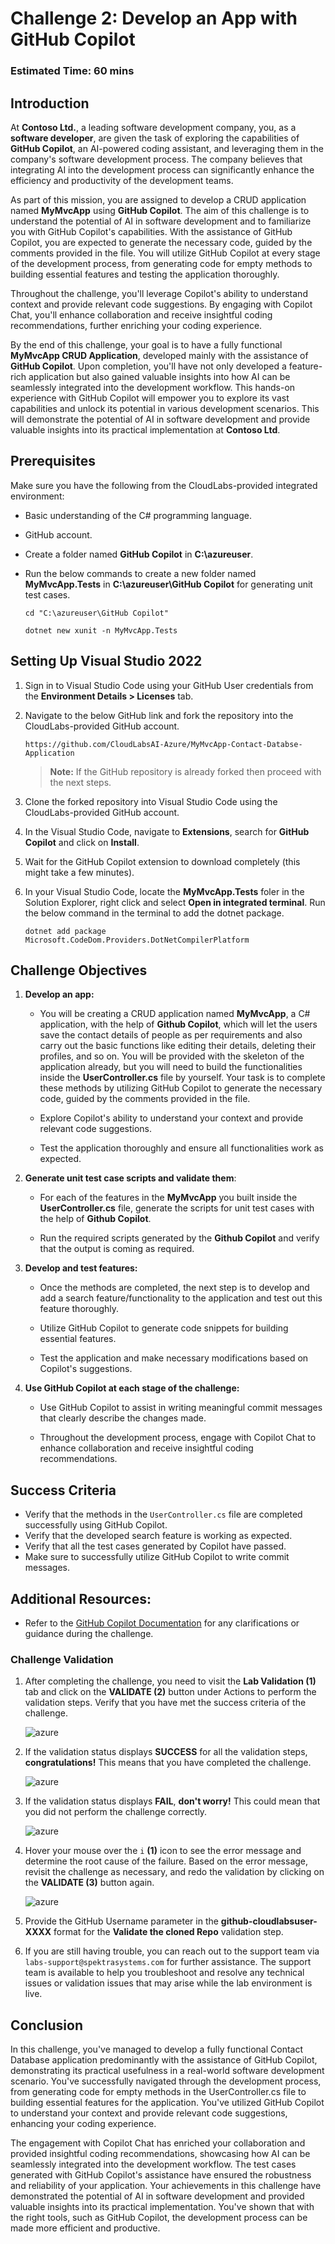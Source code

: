 # Challenge 2: Develop an App with GitHub Copilot

### Estimated Time: 60 mins
  
## Introduction  

At **Contoso Ltd.**, a leading software development company, you, as a **software developer**, are given the task of exploring the capabilities of **GitHub Copilot**, an AI-powered coding assistant, and leveraging them in the company's software development process. The company believes that integrating AI into the development process can significantly enhance the efficiency and productivity of the development teams.

As part of this mission, you are assigned to develop a CRUD application named **MyMvcApp** using **GitHub Copilot**. The aim of this challenge is to understand the potential of AI in software development and to familiarize you with GitHub Copilot's capabilities. With the assistance of GitHub Copilot, you are expected to generate the necessary code, guided by the comments provided in the file. You will utilize GitHub Copilot at every stage of the development process, from generating code for empty methods to building essential features and testing the application thoroughly.

Throughout the challenge, you'll leverage Copilot's ability to understand context and provide relevant code suggestions. By engaging with Copilot Chat, you'll enhance collaboration and receive insightful coding recommendations, further enriching your coding experience.

By the end of this challenge, your goal is to have a fully functional **MyMvcApp CRUD Application**, developed mainly with the assistance of **GitHub Copilot**. Upon completion, you'll have not only developed a feature-rich application but also gained valuable insights into how AI can be seamlessly integrated into the development workflow. This hands-on experience with GitHub Copilot will empower you to explore its vast capabilities and unlock its potential in various development scenarios. This will demonstrate the potential of AI in software development and provide valuable insights into its practical implementation at **Contoso Ltd**.
  
## Prerequisites

Make sure you have the following from the CloudLabs-provided integrated environment:

- Basic understanding of the C# programming language.  
- GitHub account.
- Create a folder named **GitHub Copilot** in **C:\azureuser**.
- Run the below commands to create a new folder named **MyMvcApp.Tests** in **C:\azureuser\GitHub Copilot** for generating unit test cases.

  ```
  cd "C:\azureuser\GitHub Copilot"
  ```
  ```
  dotnet new xunit -n MyMvcApp.Tests
  ```

## Setting Up Visual Studio 2022

1. Sign in to Visual Studio Code using your GitHub User credentials from the **Environment Details > Licenses** tab.

2. Navigate to the below GitHub link and fork the repository into the CloudLabs-provided GitHub account.

   ```
   https://github.com/CloudLabsAI-Azure/MyMvcApp-Contact-Databse-Application
   ```

   > **Note:** If the GitHub repository is already forked then proceed with the next steps.

3. Clone the forked repository into Visual Studio Code using the CloudLabs-provided GitHub account.

4. In the Visual Studio Code, navigate to **Extensions**, search for **GitHub Copilot** and click on **Install**.

5. Wait for the GitHub Copilot extension to download completely (this might take a few minutes).

6. In your Visual Studio Code, locate the **MyMvcApp.Tests** foler in the Solution Explorer, right click and select **Open in integrated terminal**. Run the below command in the terminal to add the dotnet package.

      ```
      dotnet add package Microsoft.CodeDom.Providers.DotNetCompilerPlatform
      ```

## Challenge Objectives  
1. **Develop an app:** 

      - You will be creating a CRUD application named **MyMvcApp**, a C# application, with the help of **Github Copilot**, which will let the users save the contact details of people as per requirements and also carry out the basic functions like editing their details, deleting their profiles, and so on. You will be provided with the skeleton of the application already, but you will need to build the functionalities inside the **UserController.cs** file by yourself. Your task is to complete these methods by utilizing GitHub Copilot to generate the necessary code, guided by the comments provided in the file.

      - Explore Copilot's ability to understand your context and provide relevant code suggestions.  

      - Test the application thoroughly and ensure all functionalities work as expected.

   <validation step="daaa3f6f-00f1-437a-8f35-01b59fb2da41" />

   <validation step="c7f107a0-97a2-4442-9cef-b14297fd5b7a" />

2. **Generate unit test case scripts and validate them**:

      - For each of the features in the **MyMvcApp** you built inside the **UserController.cs** file, generate the scripts for unit test cases with the help of **Github Copilot**.

      - Run the required scripts generated by the **Github Copilot** and verify that the output is coming as required.

3. **Develop and test features:** 

      - Once the methods are completed, the next step is to develop and add a search feature/functionality to the application and test out this feature thoroughly.
        
      - Utilize GitHub Copilot to generate code snippets for building essential features.

      - Test the application and make necessary modifications based on Copilot's suggestions.

4. **Use GitHub Copilot at each stage of the challenge:** 

      - Use GitHub Copilot to assist in writing meaningful commit messages that clearly describe the changes made.

      - Throughout the development process, engage with Copilot Chat to enhance collaboration and receive insightful coding recommendations.
  
## Success Criteria  

- Verify that the methods in the `UserController.cs` file are completed successfully using GitHub Copilot.  
- Verify that the developed search feature is working as expected.  
- Verify that all the test cases generated by Copilot have passed.  
- Make sure to successfully utilize GitHub Copilot to write commit messages.

## Additional Resources:

- Refer to the [GitHub Copilot Documentation](https://github.com/github/copilot-docs) for any clarifications or guidance during the challenge.
  
### Challenge Validation
 
1. After completing the challenge, you need to visit the **Lab Validation (1)** tab and click on the **VALIDATE (2)** button under Actions to perform the validation steps. Verify that you have met the success criteria of the challenge. 
 
    ![azure](../../media/validate01.png)
 
1. If the validation status displays **SUCCESS** for all the validation steps, **congratulations!** This means that you have completed the challenge.
 
     ![azure](../../media/validate02.png)
   
1. If the validation status displays **FAIL**, **don't worry!** This could mean that you did not perform the challenge correctly.
 
     ![azure](../../media/validate03.png)
 
1. Hover your mouse over the `i` **(1)** icon to see the error message and determine the root cause of the failure. Based on the error message, revisit the challenge as necessary, and redo the validation by clicking on the **VALIDATE (3)** button again.
   
     ![azure](../../media/validate04.png)

1. Provide the GitHub Username parameter in the **github-cloudlabsuser-XXXX** format for the **Validate the cloned Repo** validation step.
   
1. If you are still having trouble, you can reach out to the support team via `labs-support@spektrasystems.com` for further assistance. The support team is available to help you troubleshoot and resolve any technical issues or validation issues that may arise while the lab environment is live.

## Conclusion  
In this challenge, you've managed to develop a fully functional Contact Database application predominantly with the assistance of GitHub Copilot, demonstrating its practical usefulness in a real-world software development scenario.
You've successfully navigated through the development process, from generating code for empty methods in the UserController.cs file to building essential features for the application. You've utilized GitHub Copilot to understand your context and provide relevant code suggestions, enhancing your coding experience.

The engagement with Copilot Chat has enriched your collaboration and provided insightful coding recommendations, showcasing how AI can be seamlessly integrated into the development workflow. The test cases generated with GitHub Copilot's assistance have ensured the robustness and reliability of your application. Your achievements in this challenge have demonstrated the potential of AI in software development and provided valuable insights into its practical implementation. You've shown that with the right tools, such as GitHub Copilot, the development process can be made more efficient and productive.
  


